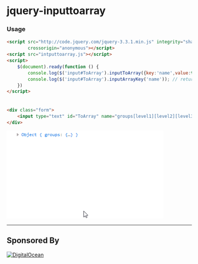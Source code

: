 # jquery-inputtoarray
### Usage
```html
<script src="http://code.jquery.com/jquery-3.3.1.min.js" integrity="sha256-FgpCb/KJQlLNfOu91ta32o/NMZxltwRo8QtmkMRdAu8="
        crossorigin="anonymous"></script>
<script src="intputtoarray.js"></script>
<script>
    $(document).ready(function () {
        console.log($('input#ToArray').inputToArray({key:'name',value:true})); // Return as array
        console.log($('input#ToArray').inputArrayKey('name')); // returns base array key
    })
</script>


<div class="form">
    <input type="text" id="ToArray" name="groups[level1][level2][level3]" value="This is the value"/>>
</div>
```
[![Screenshot](https://raw.githubusercontent.com/varunsridharan/jquery-inputtoarray/master/view.gif)](https://raw.githubusercontent.com/varunsridharan/jquery-inputtoarray/master/view.gif)


---
## Sponsored By
[![DigitalOcean](https://vsp.ams3.cdn.digitaloceanspaces.com/cdn/DO_Logo_Horizontal_Blue.png)](https://s.svarun.in/Ef)
